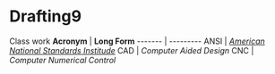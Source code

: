 # Drafting9
Class work
**Acronym** | **Long Form**
------- | ---------
ANSI | [*American National Standards Institude*](https://www.ansi.org/)
CAD | *Computer Aided Design*
CNC | *Computer Numerical Control*
